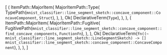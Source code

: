 [
    (
        ItemPath::MajorItem(
            MajorItemPath::Type(
                TypePath(`mnist_classifier::line_segment_sketch::concave_component::ConcaveComponent`, `Struct`),
            ),
        ),
        Ok(
            DeclarativeTerm(`Type`),
        ),
    ),
    (
        ItemPath::MajorItem(
            MajorItemPath::Fugitive(
                FugitivePath(`mnist_classifier::line_segment_sketch::concave_component::find_concave_components`, `FunctionFn`),
            ),
        ),
        Ok(
            DeclarativeTerm(`fn((~ mnist_classifier::line_segment_sketch::LineSegmentSketch) -> [] mnist_classifier::line_segment_sketch::concave_component::ConcaveComponent`),
        ),
    ),
]